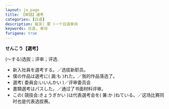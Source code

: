 ```yaml
---
layout: ja_page
title: 【単語】選考
categories: [日语]
description: 每天( 雾 )一个日语单词
keywords: 日语, 单词
furigana: true
---
```


**せんこう【選考】**

(～する)选拔；评审；评选.

*   新入社員を選考する。／选拔新职员。
*   僕の作品は選考に( 漏:も )れた。／我的作品落选了。
*   選考( 委員会:いいんかい )／评审委员会
*   書類選考はパスした。／通过了书面材料评审。
*   この( 競技会:きょうぎかい )は代表選考会を( 兼:か )ねている。／这场比赛同时也是代表选拔赛。
